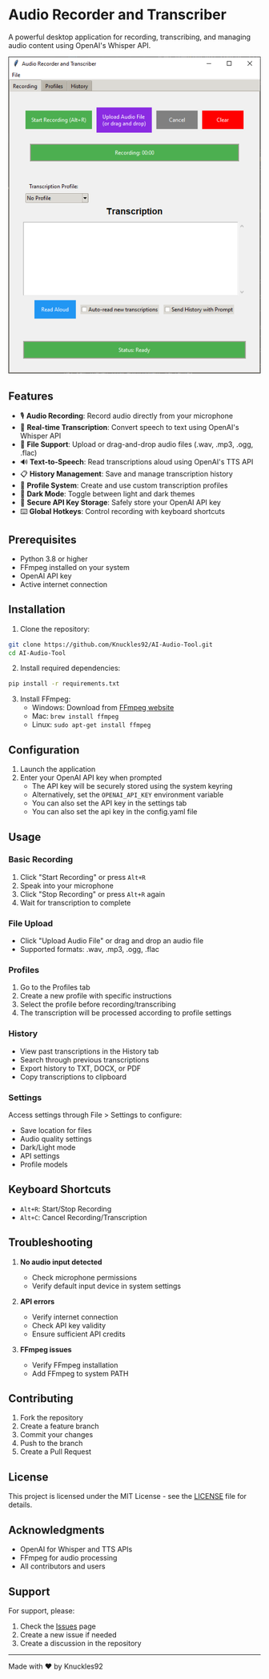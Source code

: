 # Audio Recorder and Transcriber

A powerful desktop application for recording, transcribing, and managing audio content using OpenAI's Whisper API.

![Application Screenshot](image.png)

## Features

- 🎙️ **Audio Recording**: Record audio directly from your microphone
- 📝 **Real-time Transcription**: Convert speech to text using OpenAI's Whisper API
- 📁 **File Support**: Upload or drag-and-drop audio files (.wav, .mp3, .ogg, .flac)
- 🔊 **Text-to-Speech**: Read transcriptions aloud using OpenAI's TTS API
- 📋 **History Management**: Save and manage transcription history
- 👤 **Profile System**: Create and use custom transcription profiles
- 🌙 **Dark Mode**: Toggle between light and dark themes
- 🔑 **Secure API Key Storage**: Safely store your OpenAI API key
- ⌨️ **Global Hotkeys**: Control recording with keyboard shortcuts

## Prerequisites

- Python 3.8 or higher
- FFmpeg installed on your system
- OpenAI API key
- Active internet connection

## Installation

1. Clone the repository:
```bash
git clone https://github.com/Knuckles92/AI-Audio-Tool.git
cd AI-Audio-Tool
```

2. Install required dependencies:
```bash
pip install -r requirements.txt
```

3. Install FFmpeg:
   - Windows: Download from [FFmpeg website](https://ffmpeg.org/download.html)
   - Mac: `brew install ffmpeg`
   - Linux: `sudo apt-get install ffmpeg`

## Configuration

1. Launch the application
2. Enter your OpenAI API key when prompted
   - The API key will be securely stored using the system keyring
   - Alternatively, set the `OPENAI_API_KEY` environment variable
   - You can also set the API key in the settings tab
   - You can also set the api key in the config.yaml file

## Usage

### Basic Recording

1. Click "Start Recording" or press `Alt+R`
2. Speak into your microphone
3. Click "Stop Recording" or press `Alt+R` again
4. Wait for transcription to complete

### File Upload

- Click "Upload Audio File" or drag and drop an audio file
- Supported formats: .wav, .mp3, .ogg, .flac

### Profiles

1. Go to the Profiles tab
2. Create a new profile with specific instructions
3. Select the profile before recording/transcribing
4. The transcription will be processed according to profile settings

### History

- View past transcriptions in the History tab
- Search through previous transcriptions
- Export history to TXT, DOCX, or PDF
- Copy transcriptions to clipboard

### Settings

Access settings through File > Settings to configure:
- Save location for files
- Audio quality settings
- Dark/Light mode
- API settings
- Profile models

## Keyboard Shortcuts

- `Alt+R`: Start/Stop Recording
- `Alt+C`: Cancel Recording/Transcription

## Troubleshooting

1. **No audio input detected**
   - Check microphone permissions
   - Verify default input device in system settings

2. **API errors**
   - Verify internet connection
   - Check API key validity
   - Ensure sufficient API credits

3. **FFmpeg issues**
   - Verify FFmpeg installation
   - Add FFmpeg to system PATH

## Contributing

1. Fork the repository
2. Create a feature branch
3. Commit your changes
4. Push to the branch
5. Create a Pull Request

## License

This project is licensed under the MIT License - see the [LICENSE](LICENSE) file for details.

## Acknowledgments

- OpenAI for Whisper and TTS APIs
- FFmpeg for audio processing
- All contributors and users

## Support

For support, please:
1. Check the [Issues](https://github.com/Knuckles92/AI-Audio-Tool/issues) page
2. Create a new issue if needed
3. Create a discussion in the repository

---
Made with ❤️ by Knuckles92
